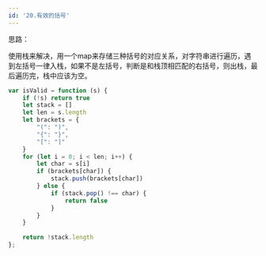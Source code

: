 ```yaml
---
id: '20.有效的括号'
---
```


思路：

使用栈来解决，用一个map来存储三种括号的对应关系，对字符串进行遍历，遇到左括号一律入栈，如果不是左括号，判断是和栈顶相匹配的右括号，则出栈，最后遍历完，栈中应该为空。

```js
var isValid = function (s) {
    if (!s) return true
    let stack = []
    let len = s.length
    let brackets = {
        "(": ")",
        "{": "}",
        "[": "]"
    }
    for (let i = 0; i < len; i++) {
        let char = s[i]
        if (brackets[char]) {
            stack.push(brackets[char])
        } else {
            if (stack.pop() !== char) {
                return false
            }
        }
    }
    
    return !stack.length
};
```

